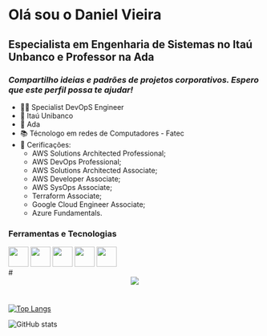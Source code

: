 # Olá sou o **Daniel Vieira**

## Especialista em Engenharia de Sistemas no Itaú Unbanco e Professor na Ada 


### *Compartilho ideias e padrões de projetos corporativos. Espero que este perfil possa te ajudar!*


- 👨‍💻 Specialist DevOpS Engineer
- 🏦 Itaú Unibanco
- 🏫 Ada
- 📚 Técnologo em redes de Computadores - Fatec
- 📃 Cerificações:
    - AWS Solutions Architected Professional;
    - AWS DevOps Professional;
    - AWS Solutions Architected Associate;
    - AWS Developer Associate;
    - AWS SysOps Associate;
    - Terraform Associate;
    - Google Cloud Engineer Associate;
    - Azure Fundamentals.


### Ferramentas e Tecnologias

<div>
    <img src="https://cdn.jsdelivr.net/gh/devicons/devicon/icons/github/github-original.svg" width="40" height="40"/>
    <img src="https://cdn.jsdelivr.net/gh/devicons/devicon/icons/git/git-original.svg" width="40" height="40"/>
    <img src="https://cdn.jsdelivr.net/gh/devicons/devicon/icons/java/java-original.svg" width="40" height="40"/>
    <img src="https://cdn.jsdelivr.net/gh/devicons/devicon/icons/python/python-original.svg" width="40" height="40"/>
    <img src="https://cdn.jsdelivr.net/gh/devicons/devicon/icons/linux/linux-original.svg" width="40" height="40"/>
</div>
#
<div align="center"> 
  <a href="https://www.linkedin.com/in/daniel-vieira-9a9680127/" target="_blank"><img src="https://img.shields.io/badge/-LinkedIn-%230077B5?style=for-the-badge&logo=linkedin&logoColor=white" target="_blank"></a> 
</div>

#
[![Top Langs](https://github-readme-stats.vercel.app/api/top-langs/?username=danielgundim)](https://github.com/danielgundim/github-readme-stats)

![GitHub stats](https://github-readme-stats.vercel.app/api?username=danielgundim&show_icons=true)  
